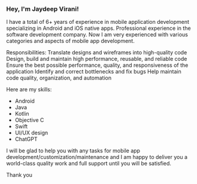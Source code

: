 ### Hey, I'm Jaydeep Virani!

I have a total of 6+ years of experience in mobile application development specializing in Android and iOS native apps. Professional experience in the software development company. Now I am very experienced with various categories and aspects of mobile app development.

Responsibilities:
Translate designs and wireframes into high-quality code
Design, build and maintain high performance, reusable, and reliable code
Ensure the best possible performance, quality, and responsiveness of the application
Identify and correct bottlenecks and fix bugs
Help maintain code quality, organization, and automation

Here are my skills:
- Android
- Java
- Kotlin
- Objective C
- Swift
- UI/UX design
- ChatGPT

I will be glad to help you with any tasks for mobile app development/customization/maintenance and
I am happy to deliver you a world-class quality work and full support until you will be satisfied.


Thank you
